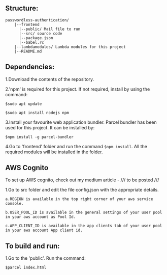 
## Structure:

  
    passwordless-authentication/    
        |--frontend
          |--public/ Mail file to run
          |--src/ source code
          |--package.json
          |--babel.rc
        |--lambdamodules/ Lambda modules for this project
        |--README.md

## Dependencies:
1.Download the contents of the repository.

2.'npm' is required for this project. If not required, install by using the command:
  
    $sudo apt update
   
    $sudo apt install nodejs npm


3.Install your favourite web application bundler. Parcel bundler has been used for this project. It can be installed by:
   
    $npm install -g parcel-bundler
  
4.Go to 'frontend' folder and run the command `$npm install`. All the required modules will be installed in the folder.

## AWS Cognito

To set up AWS cognito, check out my medium article - /// to be posted ///

1.Go to src folder and edit the file config.json with the appropriate details.

    a.REGION is available in the top right corner of your aws service console.

    b.USER_POOL_ID is available in the general settings of your user pool in your aws account as Pool Id.

    c.APP_CLIENT_ID is available in the app clients tab of your user pool in your aws account App client id.


## To build and run:

1.Go to the 'public'. Run the command: 
  
    $parcel index.html
